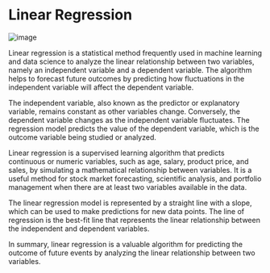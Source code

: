 # Linear Regression

![image](https://pimages.toolbox.com/wp-content/uploads/2022/04/07040339/25-4.png)

Linear regression is a statistical method frequently used in machine learning and data science to analyze the linear relationship between two variables, namely an independent variable and a dependent variable. The algorithm helps to forecast future outcomes by predicting how fluctuations in the independent variable will affect the dependent variable.

The independent variable, also known as the predictor or explanatory variable, remains constant as other variables change. Conversely, the dependent variable changes as the independent variable fluctuates. The regression model predicts the value of the dependent variable, which is the outcome variable being studied or analyzed.

Linear regression is a supervised learning algorithm that predicts continuous or numeric variables, such as age, salary, product price, and sales, by simulating a mathematical relationship between variables. It is a useful method for stock market forecasting, scientific analysis, and portfolio management when there are at least two variables available in the data.

The linear regression model is represented by a straight line with a slope, which can be used to make predictions for new data points. The line of regression is the best-fit line that represents the linear relationship between the independent and dependent variables.

In summary, linear regression is a valuable algorithm for predicting the outcome of future events by analyzing the linear relationship between two variables.
